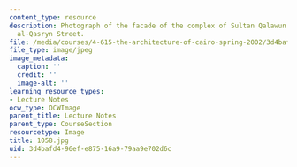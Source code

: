 ```yaml
---
content_type: resource
description: Photograph of the facade of the complex of Sultan Qalawun on the Bayn
  al-Qasryn Street.
file: /media/courses/4-615-the-architecture-of-cairo-spring-2002/3d4bafd496efe87516a979aa9e702d6c_1058.jpg
file_type: image/jpeg
image_metadata:
  caption: ''
  credit: ''
  image-alt: ''
learning_resource_types:
- Lecture Notes
ocw_type: OCWImage
parent_title: Lecture Notes
parent_type: CourseSection
resourcetype: Image
title: 1058.jpg
uid: 3d4bafd4-96ef-e875-16a9-79aa9e702d6c
---
```

